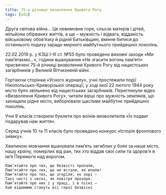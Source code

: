 ```yaml
---
title: 75-а річниця визволення Кривого Рогу
tags: [edu]
---
```


Друга світова війна… Це невимовне горе, сльози матерів і дітей, мільйони обірваних життів, а ще – мужність і відвага, відданість військовому обов’язку й рідній Батьківщині, вміння битися до останнього подиху заради мирного майбутнього прийдешніх поколінь.

22.02.2019 р. у КЗШ І-ІІІ ст. №55 було проведено виховні заходи «Ми пам’ятаємо…», години вшанування «Не згасити вогонь пам’яті» присвячені 75-й річниці визволення Кривого Рогу від нацистських загарбників у Великій Вітчизняній війні.

Гортаючи сторінки «Усного журналу», учні простежили події Нікопольсько-Криворізької операції, у ході якої 22 лютого 1944 року місто було звільнено від нацистських загарбників. Переглянули відео «Визволення Кривого Рогу», читали вірші про мужність земляків, що захищали рідне місто, виборювали щасливе майбутнє прийдешніх поколінь.

Учні 9 класів створили буклети про воїнів-визволителів «Їх подвиг подарував нам життя».

Серед учнів 10 та 11 класів було проведено конкурс «Історія фронтового знімку».

Хвилиною мовчання вшанували пам’ять загиблих у боях за наше місто, нашу країну, померлих від ран, тих хто віддав свої сили та здоров’я в ім’я Перемоги над ворогом.

    Пам’ятайте про тих, що безвісті пропали,
    Пам’ятайте про тих, що не встали, як впали!
    Пам’ятайте про тих, що згоріли, як зорі –
    Такі чисті і чесні, як повітря прозоре.
    Пам’ятайте про них і у праці, і в пісні –
    Хай відомими стануть всі герої безвісні

<slideshow></slideshow>
